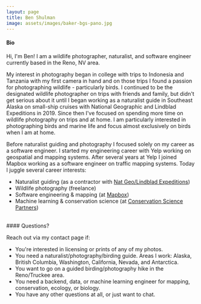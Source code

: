 ```yaml
---
layout: page
title: Ben Shulman
image: assets/images/baker-bgs-pano.jpg
---
```

#### Bio

Hi, I'm Ben! I am a wildlife photographer, naturalist, and software engineer currently based in the Reno, NV area.

My interest in photography began in college with trips to Indonesia and Tanzania with my first camera in hand and on those trips I found a passion for photographing wildlife - particularly birds. I continued to be the designated wildlife photographer on trips with friends and family, but didn't get serious about it until I began working as a naturalist guide in Southeast Alaska on small-ship cruises with National Geographic and Lindblad Expeditions in 2019. Since then I've focused on spending more time on wildlife photography on trips and at home. I am particularly interested in photographing birds and marine life and focus almost exclusively on birds when I am at home.

Before naturalist guiding and photography I focused solely on my career as a software engineer. I started my engineering career with Yelp working on geospatial and mapping systems. After several years at Yelp I joined Mapbox working as a software engineer on traffic mapping systems. Today I juggle several career interests:

* Naturalist guiding (as a contractor with [Nat Geo/Lindblad Expeditions](https://www.expeditions.com/))
* Wildlife photography (freelance)
* Software engineering & mapping (at [Mapbox](https://www.mapbox.com/))
* Machine learning & conservation science (at [Conservation Science Partners](https://www.csp-inc.org/))

<div class="sep--orange"></div>
<br>
#### Questions?

Reach out via my contact page if:

* You're interested in licensing or prints of any of my photos.
* You need a naturalist/photography/birding guide. Areas I work: Alaska, British Columbia, Washington, California, Nevada, and Antarctica.
* You want to go on a guided birding/photography hike in the Reno/Truckee area.
* You need a backend, data, or machine learning engineer for mapping, conservation, ecology, or biology.
* You have any other questions at all, or just want to chat.
